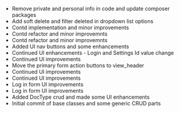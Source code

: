 - Remove private and personal info in code and update composer packages
- Add soft delete and filter deleted in dropdown list options
- Contd implementation and minor improvements
- Contd refactor and minor improvemnts
- Contd refactor and minor improvemnts
- Added UI nav buttons and some enhancements
- Continued UI enhancements - Login and Settings Id value change
- Continued UI improvements
- Move the primary form action buttons to view_header
- Continued UI improvements
- Continued UI improvements
- Log in form UI improvements
- Log in form UI improvements
- Added DocType crud and made some UI enhancements
- Initial commit of base classes and some generic CRUD parts
